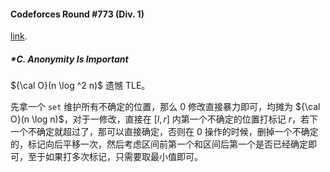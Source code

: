 #### Codeforces Round #773 (Div. 1)

[link](https://codeforces.com/contest/1641). 

##### *C. Anonymity Is Important

${\cal O}(n \log ^2 n)$ 遗憾 TLE。

先拿一个 `set` 维护所有不确定的位置，那么 $0$ 修改直接暴力即可，均摊为 ${\cal O}(n \log n)$，对于一修改，直接在 $[l, r]$ 内第一个不确定的位置打标记 $r$，若下一个不确定就超过了，那可以直接确定，否则在 $0$ 操作的时候，删掉一个不确定的，标记向后平移一次，然后考虑区间前第一个和区间后第一个是否已经确定即可，至于如果打多次标记，只需要取最小值即可。

